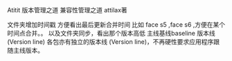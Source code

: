 Atitit 版本管理之道 兼容性管理之道 attilax著


文件夹增加时间戳 方便看出最后更新合并时间
比如  face s5 ,face s6 ,方便在某个时间点合并。。
以及文件夹同步，看出那个版本高低
主线基线baseline
版本线 (Version line)
各包亦有独立的版本线 (Version line)，不再硬性要求应用程序跟随主线版本。

